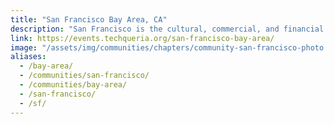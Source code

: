```yaml
---
title: "San Francisco Bay Area, CA"
description: "San Francisco is the cultural, commercial, and financial center of Northern California."
link: https://events.techqueria.org/san-francisco-bay-area/
image: "/assets/img/communities/chapters/community-san-francisco-photo.jpeg"
aliases:
  - /bay-area/
  - /communities/san-francisco/
  - /communities/bay-area/
  - /san-francisco/
  - /sf/
---
```

